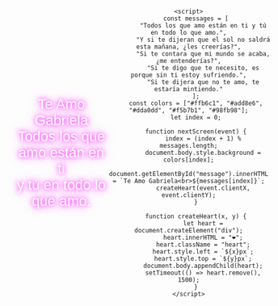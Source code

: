 <!DOCTYPE html>
<html lang="es">
<head>
    <meta charset="UTF-8">
    <meta name="viewport" content="width=device-width, initial-scale=1.0">
    <title>Te Amo Gabriela</title>
    <style>
        body {
            margin: 0;
            overflow: hidden;
            display: flex;
            align-items: center;
            justify-content: center;
            height: 100vh;
            font-family: 'Comic Sans MS', cursive, sans-serif;
            text-align: center;
            transition: background 0.5s;
        }
        .text {
            font-size: 2em;
            color: #fff;
            text-shadow: 0 0 10px #ff00ff, 0 0 20px #ff66ff;
        }
        .heart {
            position: absolute;
            color: red;
            font-size: 1.5em;
            animation: float 1.5s linear infinite;
        }
        @keyframes float {
            0% { transform: translateY(0); opacity: 1; }
            100% { transform: translateY(-100px); opacity: 0; }
        }
    </style>
</head>
<body onclick="nextScreen(event)">
    <div class="text" id="message">Te Amo Gabriela<br>Todos los que amo están en ti<br>y tú en todo lo que amo.</div>

    <script>
        const messages = [
            "Todos los que amo están en ti y tú en todo lo que amo.",
            "Y si te dijeran que el sol no saldrá esta mañana, ¿les creerías?",
            "Si te contara que mi mundo se acaba, ¿me entenderías?",
            "Si te digo que te necesito, es porque sin ti estoy sufriendo.",
            "Si te dijera que no te amo, te estaría mintiendo."
        ];
        const colors = ["#ffb6c1", "#add8e6", "#dda0dd", "#f5b7b1", "#98fb98"];
        let index = 0;

        function nextScreen(event) {
            index = (index + 1) % messages.length;
            document.body.style.background = colors[index];
            document.getElementById("message").innerHTML = `Te Amo Gabriela<br>${messages[index]}`;
            createHeart(event.clientX, event.clientY);
        }

        function createHeart(x, y) {
            let heart = document.createElement("div");
            heart.innerHTML = "❤️";
            heart.className = "heart";
            heart.style.left = `${x}px`;
            heart.style.top = `${y}px`;
            document.body.appendChild(heart);
            setTimeout(() => heart.remove(), 1500);
        }
    </script>
</body>
</html>
